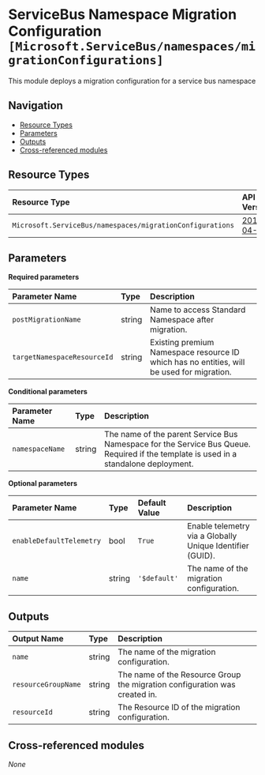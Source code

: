 # ServiceBus Namespace Migration Configuration `[Microsoft.ServiceBus/namespaces/migrationConfigurations]`

This module deploys a migration configuration for a service bus namespace

## Navigation

- [Resource Types](#Resource-Types)
- [Parameters](#Parameters)
- [Outputs](#Outputs)
- [Cross-referenced modules](#Cross-referenced-modules)

## Resource Types

| Resource Type | API Version |
| :-- | :-- |
| `Microsoft.ServiceBus/namespaces/migrationConfigurations` | [2017-04-01](https://learn.microsoft.com/en-us/azure/templates/Microsoft.ServiceBus/2017-04-01/namespaces/migrationConfigurations) |

## Parameters

**Required parameters**

| Parameter Name | Type | Description |
| :-- | :-- | :-- |
| `postMigrationName` | string | Name to access Standard Namespace after migration. |
| `targetNamespaceResourceId` | string | Existing premium Namespace resource ID which has no entities, will be used for migration. |

**Conditional parameters**

| Parameter Name | Type | Description |
| :-- | :-- | :-- |
| `namespaceName` | string | The name of the parent Service Bus Namespace for the Service Bus Queue. Required if the template is used in a standalone deployment. |

**Optional parameters**

| Parameter Name | Type | Default Value | Description |
| :-- | :-- | :-- | :-- |
| `enableDefaultTelemetry` | bool | `True` | Enable telemetry via a Globally Unique Identifier (GUID). |
| `name` | string | `'$default'` | The name of the migration configuration. |


## Outputs

| Output Name | Type | Description |
| :-- | :-- | :-- |
| `name` | string | The name of the migration configuration. |
| `resourceGroupName` | string | The name of the Resource Group the migration configuration was created in. |
| `resourceId` | string | The Resource ID of the migration configuration. |

## Cross-referenced modules

_None_
